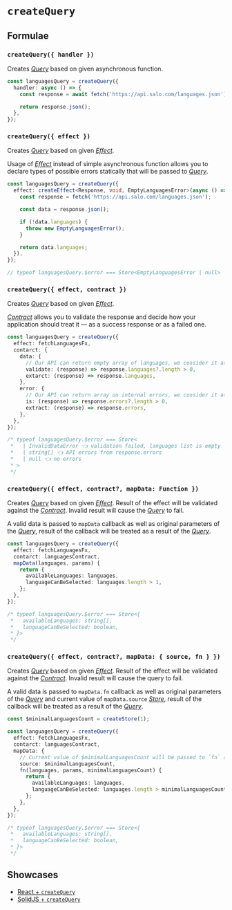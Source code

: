 # `createQuery`

## Formulae

### `createQuery({ handler })`

Creates [_Query_](../primitives/query.md) based on given asynchronous function.

```ts
const languagesQuery = createQuery({
  handler: async () => {
    const response = await fetch('https://api.salo.com/languages.json');

    return response.json();
  },
});
```

### `createQuery({ effect })`

Creates [_Query_](../primitives/query.md) based on given [_Effect_](https://effector.dev/docs/api/effector/effect).

Usage of [_Effect_](https://effector.dev/docs/api/effector/effect) instead of simple asynchronous function allows you to declare types of possible errors statically that will be passed to [_Query_](../primitives/query.md).

```ts
const languagesQuery = createQuery({
  effect: createEffect<Response, void, EmptyLanguagesError>(async () => {
    const response = fetch('https://api.salo.com/languages.json');

    const data = response.json();

    if (!data.languages) {
      throw new EmptyLanguagesError();
    }

    return data.languages;
  }),
});

// typeof languagesQuery.$error === Store<EmptyLanguagesError | null>
```

### `createQuery({ effect, contract })`

Creates [_Query_](../primitives/query.md) based on given [_Effect_](https://effector.dev/docs/api/effector/effect).

[_Contract_](../primitives/contract.md) allows you to validate the response and decide how your application should treat it — as a success response or as a failed one.

```ts
const languagesQuery = createQuery({
  effect: fetchLanguagesFx,
  contarct: {
    data: {
      // Our API can return empty array of languages, we consider it as an invalid data
      validate: (response) => response.languages?.length > 0,
      extarct: (response) => response.languages,
    },
    error: {
      // Our API can return array on internal errors, we consider it as an error
      is: (response) => response.errors?.length > 0,
      extract: (response) => response.errors,
    },
  },
});

/* typeof languagesQuery.$error === Store<
 *   | InvalidDataError 👈 validation failed, languages list is empty
 *   | string[] 👈 API errors from response.errors
 *   | null 👈 no errors
 * >
 */
```

### `createQuery({ effect, contract?, mapData: Function })`

Creates [_Query_](../primitives/query.md) based on given [_Effect_](https://effector.dev/docs/api/effector/effect). Result of the effect will be validated against the [_Contract_](../primitives/contract.md). Invalid result will cause the [_Query_](../primitives/query.md) to fail.

A valid data is passed to `mapData` callback as well as original parameters of the [_Query_](../primitives/query.md), result of the callback will be treated as a result of the [_Query_](../primitives/query.md).

```ts
const languagesQuery = createQuery({
  effect: fetchLanguagesFx,
  contarct: languagesContract,
  mapData(languages, params) {
    return {
      availableLanguages: languages,
      languageCanBeSelected: languages.length > 1,
    };
  },
});

/* typeof languagesQuery.$error === Store<{
 *   availableLanguages: string[],
 *   languageCanBeSelected: boolean,
 * }>
 */
```

### `createQuery({ effect, contract?, mapData: { source, fn } })`

Creates [_Query_](../primitives/query.md) based on given [_Effect_](https://effector.dev/docs/api/effector/effect). Result of the effect will be validated against the [_Contract_](../primitives/contract.md). Invalid result will cause the query to fail.

A valid data is passed to `mapData.fn` callback as well as original parameters of the [_Query_](../primitives/query.md) and current value of `mapData.source` [_Store_](https://effector.dev/docs/api/effector/store), result of the callback will be treated as a result of the [_Query_](../primitives/query.md).

```ts
const $minimalLanguagesCount = createStore(1);

const languagesQuery = createQuery({
  effect: fetchLanguagesFx,
  contarct: languagesContract,
  mapData: {
    // Current value of $minimalLanguagesCount will be passed to `fn` as a third argument
    source: $minimalLanguagesCount,
    fn(languages, params, minimalLanguagesCount) {
      return {
        availableLanguages: languages,
        languageCanBeSelected: languages.length > minimalLanguagesCount,
      };
    },
  },
});

/* typeof languagesQuery.$error === Store<{
 *   availableLanguages: string[],
 *   languageCanBeSelected: boolean,
 * }>
 */
```

## Showcases

- [React + `createQuery`](../../../apps/showcase/react-create-query/)
- [SolidJS + `createQuery`](../../../apps/showcase/solid-create-query/)
